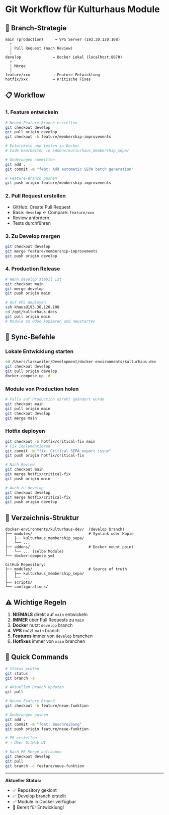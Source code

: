 # Git Workflow für Kulturhaus Module

## 🌳 Branch-Strategie

```
main (production)     → VPS Server (193.30.120.108)
  ↑
  │ Pull Request (nach Review)
  │
develop              → Docker Lokal (localhost:8070)
  ↑
  │ Merge
  │
feature/xxx          → Feature-Entwicklung
hotfix/xxx           → Kritische Fixes
```

## 📋 Workflow

### 1. Feature entwickeln
```bash
# Neuen Feature-Branch erstellen
git checkout develop
git pull origin develop
git checkout -b feature/membership-improvements

# Entwickeln und testen in Docker
# Code bearbeiten in addons/kulturhaus_membership_sepa/

# Änderungen committen
git add .
git commit -m "feat: Add automatic SEPA batch generation"

# Feature-Branch pushen
git push origin feature/membership-improvements
```

### 2. Pull Request erstellen
- GitHub: Create Pull Request
- Base: `develop` ← Compare: `feature/xxx`
- Review anfordern
- Tests durchführen

### 3. Zu Develop mergen
```bash
git checkout develop
git merge feature/membership-improvements
git push origin develop
```

### 4. Production Release
```bash
# Wenn develop stabil ist
git checkout main
git merge develop
git push origin main

# Auf VPS deployen
ssh khaus@193.30.120.108
cd /opt/kulturhaus-docs
git pull origin main
# Module zu Odoo kopieren und neustarten
```

## 🔄 Sync-Befehle

### Lokale Entwicklung starten
```bash
cd /Users/larsweiler/Development/docker-environments/kulturhaus-dev
git checkout develop
git pull origin develop
docker-compose up -d
```

### Module von Production holen
```bash
# Falls auf Production direkt geändert wurde
git checkout main
git pull origin main
git checkout develop
git merge main
```

### Hotfix deployen
```bash
git checkout -b hotfix/critical-fix main
# Fix implementieren
git commit -m "fix: Critical SEPA export issue"
git push origin hotfix/critical-fix

# Nach Review
git checkout main
git merge hotfix/critical-fix
git push origin main

# Auch zu develop
git checkout develop
git merge hotfix/critical-fix
git push origin develop
```

## 📁 Verzeichnis-Struktur

```
docker-environments/kulturhaus-dev/  (develop branch)
├── modules/                         # Symlink oder Kopie
│   ├── kulturhaus_membership_sepa/
│   └── ...
├── addons/                          # Docker mount point
│   └── ... (selbe Module)
└── docker-compose.yml

GitHub Repository:
├── modules/                         # Source of truth
│   ├── kulturhaus_membership_sepa/
│   └── ...
├── scripts/
└── configurations/
```

## ⚠️ Wichtige Regeln

1. **NIEMALS** direkt auf `main` entwickeln
2. **IMMER** über Pull Requests zu `main`
3. **Docker** nutzt `develop` branch
4. **VPS** nutzt `main` branch
5. **Features** immer von `develop` branchen
6. **Hotfixes** immer von `main` branchen

## 🚀 Quick Commands

```bash
# Status prüfen
git status
git branch -a

# Aktuellen Branch updaten
git pull

# Neuen Feature-Branch
git checkout -b feature/neue-funktion

# Änderungen pushen
git add .
git commit -m "feat: Beschreibung"
git push origin feature/neue-funktion

# PR erstellen
# → Über GitHub UI

# Nach PR-Merge aufräumen
git checkout develop
git pull
git branch -d feature/neue-funktion
```

---
**Aktueller Status:**
- ✅ Repository geklont
- ✅ Develop branch erstellt
- ✅ Module in Docker verfügbar
- 🔄 Bereit für Entwicklung!